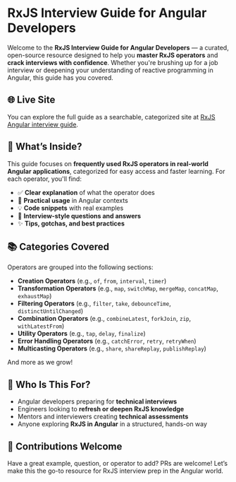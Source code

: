 # RxJS Interview Guide for Angular Developers

Welcome to the **RxJS Interview Guide for Angular Developers** — a curated, open-source resource designed to help you **master RxJS operators** and **crack interviews with confidence**. Whether you're brushing up for a job interview or deepening your understanding of reactive programming in Angular, this guide has you covered.

## 🌐 Live Site

You can explore the full guide as a searchable, categorized site at [RxJS Angular interview guide](https://ankitsharma-007.github.io/rxjs-angular-interview-guide/).

## 🚀 What’s Inside?

This guide focuses on **frequently used RxJS operators in real-world Angular applications**, categorized for easy access and faster learning. For each operator, you'll find:

- ✅ **Clear explanation** of what the operator does
- 🔁 **Practical usage** in Angular contexts
- 💡 **Code snippets** with real examples
- 🧠 **Interview-style questions and answers**
- ✨ **Tips, gotchas, and best practices**

## 📚 Categories Covered

Operators are grouped into the following sections:

- **Creation Operators** (e.g., `of`, `from`, `interval`, `timer`)
- **Transformation Operators** (e.g., `map`, `switchMap`, `mergeMap`, `concatMap`, `exhaustMap`)
- **Filtering Operators** (e.g., `filter`, `take`, `debounceTime`, `distinctUntilChanged`)
- **Combination Operators** (e.g., `combineLatest`, `forkJoin`, `zip`, `withLatestFrom`)
- **Utility Operators** (e.g., `tap`, `delay`, `finalize`)
- **Error Handling Operators** (e.g., `catchError`, `retry`, `retryWhen`)
- **Multicasting Operators** (e.g., `share`, `shareReplay`, `publishReplay`)

And more as we grow!

## 🎯 Who Is This For?

- Angular developers preparing for **technical interviews**
- Engineers looking to **refresh or deepen RxJS knowledge**
- Mentors and interviewers creating **technical assessments**
- Anyone exploring **RxJS in Angular** in a structured, hands-on way

## 🤝 Contributions Welcome

Have a great example, question, or operator to add? PRs are welcome! Let’s make this the go-to resource for RxJS interview prep in the Angular world.

